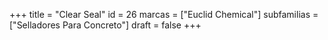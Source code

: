 +++
title = "Clear Seal"
id = 26
marcas = ["Euclid Chemical"]
subfamilias = ["Selladores Para Concreto"]
draft = false
+++

<!--more-->